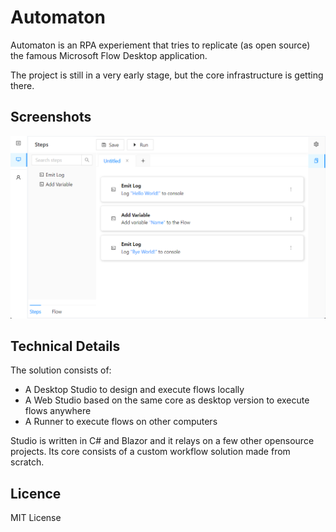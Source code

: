 # Automaton

Automaton is an RPA experiement that tries to replicate (as open source) the famous Microsoft Flow Desktop application.

The project is still in a very early stage, but the core infrastructure is getting there.

## Screenshots

![Screenshot 01](/screenshots/Screenshot-2022-05-27-103012.png?raw=true "Automaton Studio Designer")

## Technical Details

The solution consists of:
- A Desktop Studio to design and execute flows locally
- A Web Studio based on the same core as desktop version to execute flows anywhere
- A Runner to execute flows on other computers

Studio is written in C# and Blazor and it relays on a few other opensource projects. Its core consists of a custom workflow solution made from scratch.

## Licence

MIT License